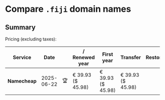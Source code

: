# Compare `.fiji` domain names

## Summary

Pricing (excluding taxes):

| Service | Date |  | / Renewed year | First year | Transfer | Restoration |
|--|--|--|--|--|--|--|
| **Namecheap** | 2025-06-22 | 🏆 | € 39.93<br>($ 45.98) | € 39.93<br>($ 45.98) | € 39.93<br>($ 45.98) |  |
